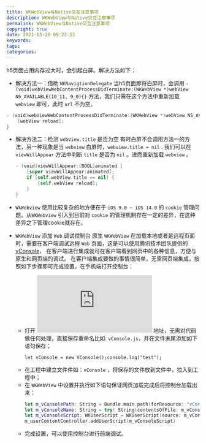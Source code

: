 ```yaml
---
title: WKWebView与Native交互注意事项
description: WKWebView与Native交互注意事项
permalink: WKWebView与Native交互注意事项
copyright: true
date: 2021-05-20 09:22:53
keywords:
tags:
categories:
---
```


h5页面占用内存过大时，会引起白屏。解决方法如下：

+ 解决方法一：借助 `WKNavigtionDelegate`
当h5页面即将白屏时，会调用 `- (void)webViewWebContentProcessDidTerminate:(WKWebView *)webView NS_AVAILABLE(10_11, 9_0){}` 方法，我们只需在这个方法中重新加载 `webview` 即可，此时 `url` 不为空。

```Swift
- (void)webViewWebContentProcessDidTerminate:(WKWebView *)webView NS_AVAILABLE(10_11, 9_0){
    [webView reload];
}
```

<!--more-->

+ 解决方法二：检测 `webView.title` 是否为空
有时白屏不会调用方法一的方法，另一种现象是当 `webview` 白屏时，`webview.title = nil` . 我们可以在 `viewWillAppear` 方法中判断 `title` 是否为 `nil` 。进而重新加载 `webview` 。

    ```Swift
    - (void)viewWillAppear:(BOOL)animated {
        [super viewWillAppear:animated];
        if (self.webView.title == nil) {        
            [self.webView reload];
        }
    }
    ```

+ `WkWebview` 使用比较复杂的地方便在于 `iOS 9.0 ~ iOS 14.0` 的 `cookie` 管理问题。从`WKWebview` 引入到目前对 `cookie` 的管理机制存在一定的差异，在这种差异之下管理cookie就存在。


+ `WKWebView` 添加 `Web` 调试控制台
原生 `WKWebView` 在加载本地或者是远程页面时，需要在客户端调试远程 `Web` 页面，这是可以使用腾讯技术团队提供的 [vConsole](https://github.com/Tencent/vConsole)， 在客户端进行集成就可在客户端看到网页中的各种信息，方便与原生和网页端的调试。
在客户端集成要做的事情很简单，无需网页端集成，按照如下步骤即可完成设置，在手机端打开控制台：
    + 打开 ![`vConsole`](https://unpkg.com/vconsole/dist/vconsole.min.js) 地址，无需对代码做任何处理，直接保存重命名比如: `vConsole.js`，并在文件末尾添加如下语句保存；
        ```JS
        let vConsole = new VConsole();console.log("test");
        ```
    + 在工程中建立文件件如：`vConsole` ，将保存的文件放到文件中，拉入到工程中；
    + 在 `WKWebView` 中设置并执行如下语句保证网页加载完成后将控制台加载出来：
        ```Swift
        let m_vConsolePath: String = Bundle.main.path(forResource: "vConsole.js", ofType: nil)!
        let m_vConsoleName: String = try! String(contentsOfFile: m_vConsolePath, encoding: .utf8)
        let m_vConsoleScript: WKUserScript = WKUserScript(source: m_vConsoleName, injectionTime: .atDocumentEnd, forMainFrameOnly: true)
        m_userContentController.addUserScript(m_vConsoleScript)
        ```
    + 完成设置，可以使用控制台进行前端调试。